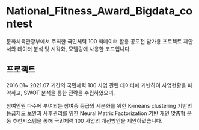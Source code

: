 # National_Fitness_Award_Bigdata_contest

문화체육관광부에서 주최한 국민체력 100 빅데이터 활용 공모전 참가용 프로젝트 제안서와 데이터 분석 및 시각화, 모델링에 사용한 코드입니다.

## 프로젝트 
2016.01~ 2021.07 기간의 국민체력 100 사업 관련 데이터에 기반하여 사업현황을 파악하고, SWOT 분석을 통한 전략을 수립하였으며,

참여인원 다수에 부여되는 참여증 등급의 세분화를 위한 K-means clustering 기반의 등급제도 보완과
사후관리를 위한 Neural Matrix Factorization 기반 개인 맞춤형 운동 추천시스템을 통해 국민체력 100 사업의 개선방안을 제안하였습니다.
